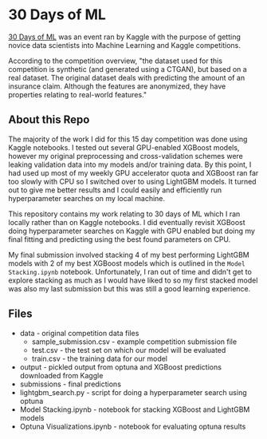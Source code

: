 # 30 Days of ML

[30 Days of ML](https://www.kaggle.com/thirty-days-of-ml) was an event ran by Kaggle with the purpose of getting novice data scientists into Machine Learning and Kaggle competitions.

According to the competition overview, "the dataset used for this competition is synthetic (and generated using a CTGAN), but based on a real dataset. The original dataset deals with predicting the amount of an insurance claim. Although the features are anonymized, they have properties relating to real-world features."

## About this Repo

The majority of the work I did for this 15 day competition was done using Kaggle notebooks. I tested out several GPU-enabled XGBoost models, however my original preprocessing and cross-validation schemes were leaking validation data into my models and/or training data. By this point, I had used up most of my weekly GPU accelerator quota and XGBoost ran far too slowly with CPU so I switched over to using LightGBM models. It turned out to give me better results and I could easily and efficiently run hyperparameter searches on my local machine.

This repository contains my work relating to 30 days of ML which I ran locally rather than on Kaggle notebooks. I did eventually revisit XGBoost doing hyperparameter searches on Kaggle with GPU enabled but doing my final fitting and predicting using the best found parameters on CPU.

My final submission involved stacking 4 of my best performing LightGBM models with 2 of my best XGBoost models which is outlined in the `Model Stacking.ipynb` notebook. Unfortunately, I ran out of time and didn't get to explore stacking as much as I would have liked to so my first stacked model was also my last submission but this was still a good learning experience.

## Files

* data -  original competition data files
  * sample_submission.csv - example competition submission file
  * test.csv - the test set on which our model will be evaluated
  * train.csv - the training data for our model
* output - pickled output from optuna and XGBoost predictions downloaded from Kaggle
* submissions - final predictions
* lightgbm_search.py - script for doing a hyperparameter search using optuna
* Model Stacking.ipynb - notebook for stacking XGBoost and LightGBM models
* Optuna Visualizations.ipynb - notebook for evaluating optuna results
